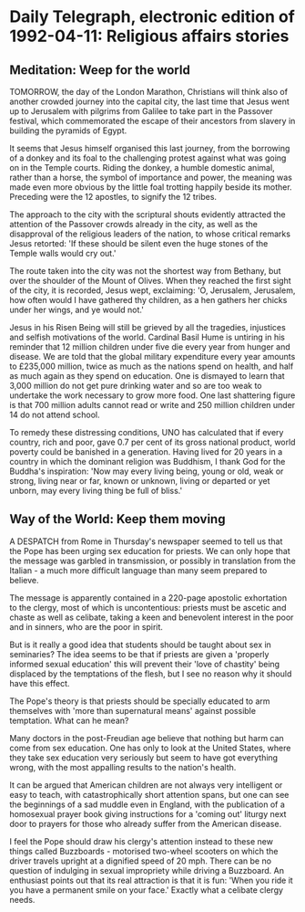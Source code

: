 # Daily Telegraph, electronic edition of 1992-04-11: Religious affairs stories

## Meditation: Weep for the world

TOMORROW, the day of the London Marathon, Christians will think also of another crowded journey into the capital city, the last time that Jesus went up to Jerusalem with pilgrims from Galilee to take part in the Passover festival, which commemorated the escape of their ancestors from slavery in building the pyramids of Egypt.

It seems that Jesus himself organised this last journey, from the borrowing of a donkey and its foal to the challenging protest against what was going on in the Temple courts.
Riding the donkey, a humble domestic animal, rather than a horse, the symbol of importance and power, the meaning was made even more obvious by the little foal trotting happily beside its mother.
Preceding were the 12 apostles, to signify the 12 tribes.

The approach to the city with the scriptural shouts evidently attracted the attention of the Passover crowds already in the city, as well as the disapproval of the religious leaders of the nation, to whose critical remarks Jesus retorted: 'If these should be silent even the huge stones of the Temple walls would cry out.'

The route taken into the city was not the shortest way from Bethany, but over the shoulder of the Mount of Olives.
When they reached the first sight of the city, it is recorded, Jesus wept, exclaiming: 'O, Jerusalem, Jerusalem, how often would I have gathered thy children, as a hen gathers her chicks under her wings, and ye would not.'

Jesus in his Risen Being will still be grieved by all the tragedies, injustices and selfish motivations of the world.
Cardinal Basil Hume is untiring in his reminder that 12 million children under five die every year from hunger and disease.
We are told that the global military expenditure every year amounts to £235,000 million, twice as much as the nations spend on health, and half as much again as they spend on education.
One is dismayed to learn that 3,000 million do not get pure drinking water and so are too weak to undertake the work necessary to grow more food.
One last shattering figure is that 700 million adults cannot read or write and 250 million children under 14 do not attend school.

To remedy these distressing conditions, UNO has calculated that if every country, rich and poor, gave 0.7 per cent of its gross national product, world poverty could be banished in a generation.
Having lived for 20 years in a country in which the dominant religion was Buddhism, I thank God for the Buddha's inspiration: 'Now may every living being, young or old, weak or strong, living near or far, known or unknown, living or departed or yet unborn, may every living thing be full of bliss.'

## Way of the World: Keep them moving

A DESPATCH from Rome in Thursday's newspaper seemed to tell us that the Pope has been urging sex education for priests.
We can only hope that the message was garbled in transmission, or possibly in translation from the Italian - a much more difficult language than many seem prepared to believe.

The message is apparently contained in a 220-page apostolic exhortation to the clergy, most of which is uncontentious: priests must be ascetic and chaste as well as celibate, taking a keen and benevolent interest in the poor and in sinners, who are the poor in spirit.

But is it really a good idea that students should be taught about sex in seminaries?
The idea seems to be that if priests are given a 'properly informed sexual education' this will prevent their 'love of chastity' being displaced by the temptations of the flesh, but I see no reason why it should have this effect.

The Pope's theory is that priests should be specially educated to arm themselves with 'more than supernatural means' against possible temptation.
What can he mean?

Many doctors in the post-Freudian age believe that nothing but harm can come from sex education.
One has only to look at the United States, where they take sex education very seriously but seem to have got everything wrong, with the most appalling results to the nation's health.

It can be argued that American children are not always very intelligent or easy to teach, with catastrophically short attention spans, but one can see the beginnings of a sad muddle even in England, with the publication of a homosexual prayer book giving instructions for a 'coming out' liturgy next door to prayers for those who already suffer from the American disease.

I feel the Pope should draw his clergy's attention instead to these new things called Buzzboards - motorised two-wheel scooters on which the driver travels upright at a dignified speed of 20 mph.
There can be no question of indulging in sexual impropriety while driving a Buzzboard.
An enthusiast points out that its real attraction is that it is fun: 'When you ride it you have a permanent smile on your face.'
Exactly what a celibate clergy needs.

